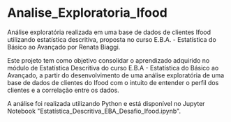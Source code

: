 # Analise_Exploratoria_Ifood
Análise exploratória realizada em uma base de dados de clientes Ifood utilizando estatística descritiva, proposta no curso E.B.A. - Estatística do Básico ao Avançado por Renata Biaggi.

Este projeto tem como objetivo consolidar o aprendizado adquirido no módulo de Estatística Descritiva do curso E.B.A - Estatística do Básico ao Avançado, a partir do desenvolvimento de uma análise exploratória de uma base de dados de clientes do Ifood com o intuito de entender o perfil dos clientes e a correlação entre os dados.

A análise foi realizada utilizando Python e está disponível no Jupyter Notebook "Estatística_Descritiva_EBA_Desafio_Ifood.ipynb".
